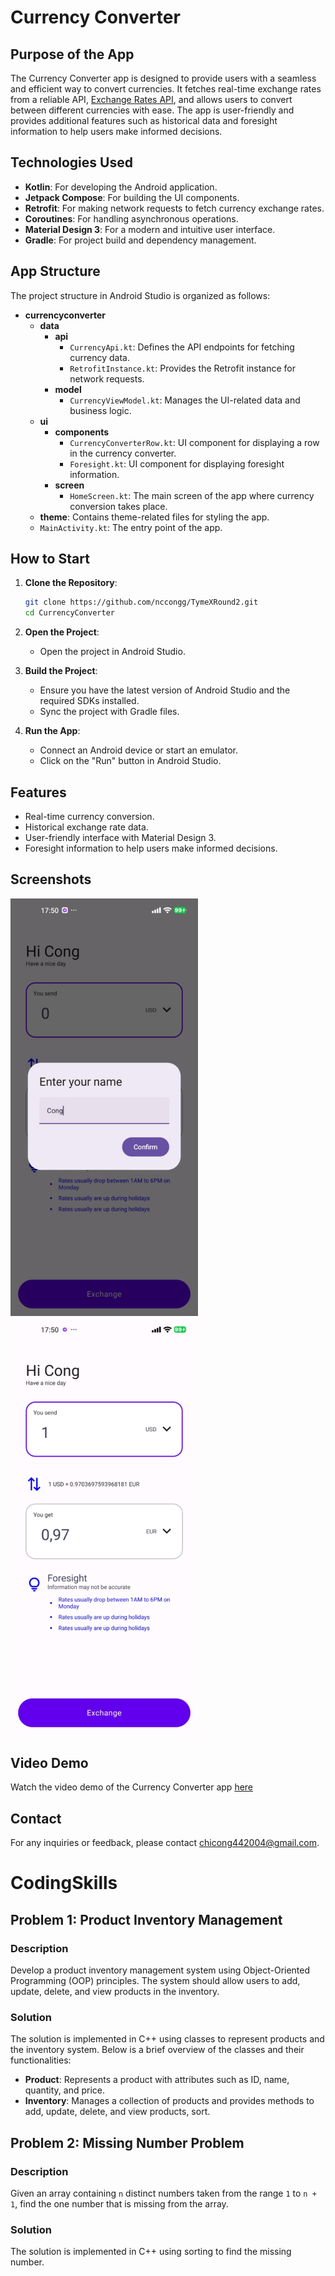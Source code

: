 # Currency Converter

## Purpose of the App

The Currency Converter app is designed to provide users with a seamless and efficient way to convert currencies. It fetches real-time exchange rates from a reliable API, [Exchange Rates API](https://exchangeratesapi.io/), and allows users to convert between different currencies with ease. The app is user-friendly and provides additional features such as historical data and foresight information to help users make informed decisions.

## Technologies Used

- **Kotlin**: For developing the Android application.
- **Jetpack Compose**: For building the UI components.
- **Retrofit**: For making network requests to fetch currency exchange rates.
- **Coroutines**: For handling asynchronous operations.
- **Material Design 3**: For a modern and intuitive user interface.
- **Gradle**: For project build and dependency management.

## App Structure

The project structure in Android Studio is organized as follows:

- **currencyconverter**
    - **data**
        - **api**
            - `CurrencyApi.kt`: Defines the API endpoints for fetching currency data.
            - `RetrofitInstance.kt`: Provides the Retrofit instance for network requests.
        - **model**
            - `CurrencyViewModel.kt`: Manages the UI-related data and business logic.
    - **ui**
        - **components**
            - `CurrencyConverterRow.kt`: UI component for displaying a row in the currency converter.
            - `Foresight.kt`: UI component for displaying foresight information.
        - **screen**
            - `HomeScreen.kt`: The main screen of the app where currency conversion takes place.
    - **theme**: Contains theme-related files for styling the app.
    - `MainActivity.kt`: The entry point of the app.

## How to Start

1. **Clone the Repository**:
    ```sh
    git clone https://github.com/nccongg/TymeXRound2.git
    cd CurrencyConverter
    ```

2. **Open the Project**:
    - Open the project in Android Studio.

3. **Build the Project**:
    - Ensure you have the latest version of Android Studio and the required SDKs installed.
    - Sync the project with Gradle files.

4. **Run the App**:
    - Connect an Android device or start an emulator.
    - Click on the "Run" button in Android Studio.


## Features

- Real-time currency conversion.
- Historical exchange rate data.
- User-friendly interface with Material Design 3.
- Foresight information to help users make informed decisions.

## Screenshots

<img src="./CurrencyConverter/demo/home.jpg" alt="Home Screen" width="300"/>
<img src="./CurrencyConverter/demo/coverter.jpg" alt="Conversion Screen" width="300"/>

## Video Demo
Watch the video demo of the Currency Converter app [here](https://drive.google.com/file/d/18LAwUnWthjPuI-_15osQpLYgEuqI7raB/view?usp=sharing)


## Contact

For any inquiries or feedback, please contact [chicong442004@gmail.com](mailto:chicong442004@gmail.com).

# CodingSkills


## Problem 1: Product Inventory Management

### Description

Develop a product inventory management system using Object-Oriented Programming (OOP) principles. The system should allow users to add, update, delete, and view products in the inventory.

### Solution

The solution is implemented in C++ using classes to represent products and the inventory system. Below is a brief overview of the classes and their functionalities:

- **Product**: Represents a product with attributes such as ID, name, quantity, and price.
- **Inventory**: Manages a collection of products and provides methods to add, update, delete, and view products, sort.

## Problem 2: Missing Number Problem

### Description

Given an array containing `n` distinct numbers taken from the range `1` to `n + 1`, find the one number that is missing from the array.

### Solution

The solution is implemented in C++ using sorting to find the missing number.
